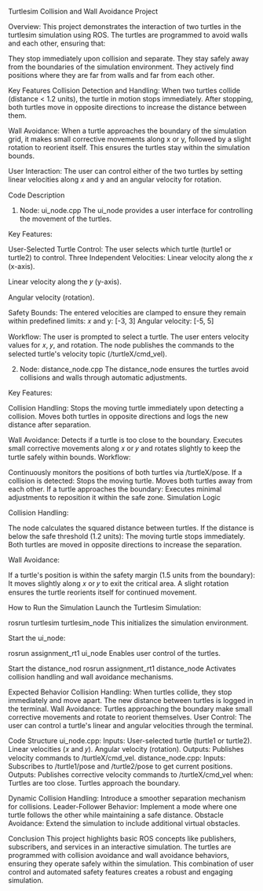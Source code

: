 Turtlesim Collision and Wall Avoidance Project

Overview: 
This project demonstrates the interaction of two turtles in the turtlesim simulation using ROS. The turtles are programmed to avoid walls and each other, ensuring that:

They stop immediately upon collision and separate.
They stay safely away from the boundaries of the simulation environment.
They actively find positions where they are far from walls and far from each other.


Key Features
Collision Detection and Handling:
When two turtles collide (distance < 1.2 units), the turtle in motion stops immediately.
After stopping, both turtles move in opposite directions to increase the distance between them.


Wall Avoidance:
When a turtle approaches the boundary of the simulation grid, it makes small corrective movements along 
x or y, followed by a slight rotation to reorient itself.
This ensures the turtles stay within the simulation bounds.

User Interaction:
The user can control either of the two turtles by setting linear velocities along 
𝑥 and y and an angular velocity for rotation.




Code Description
1. Node: ui_node.cpp
The ui_node provides a user interface for controlling the movement of the turtles.

Key Features:

User-Selected Turtle Control:
The user selects which turtle (turtle1 or turtle2) to control.
Three Independent Velocities:
Linear velocity along the 
𝑥 (x-axis).

Linear velocity along the 
𝑦 (y-axis).

Angular velocity (rotation).


Safety Bounds:
The entered velocities are clamped to ensure they remain within predefined limits:
𝑥 and y: [-3, 3]
Angular velocity: [-5, 5]

Workflow:
The user is prompted to select a turtle.
The user enters velocity values for 𝑥, 𝑦, and rotation.
The node publishes the commands to the selected turtle's velocity topic (/turtleX/cmd_vel).

2. Node: distance_node.cpp
The distance_node ensures the turtles avoid collisions and walls through automatic adjustments.

Key Features:

Collision Handling:
Stops the moving turtle immediately upon detecting a collision.
Moves both turtles in opposite directions and logs the new distance after separation.

Wall Avoidance:
Detects if a turtle is too close to the boundary.
Executes small corrective movements along 
𝑥 or 𝑦 and rotates slightly to keep the turtle safely within bounds.
Workflow:

Continuously monitors the positions of both turtles via /turtleX/pose.
If a collision is detected:
Stops the moving turtle.
Moves both turtles away from each other.
If a turtle approaches the boundary:
Executes minimal adjustments to reposition it within the safe zone.
Simulation Logic

Collision Handling:

The node calculates the squared distance between turtles.
If the distance is below the safe threshold (1.2 units):
The moving turtle stops immediately.
Both turtles are moved in opposite directions to increase the separation.

Wall Avoidance:

If a turtle's position is within the safety margin (1.5 units from the boundary):
It moves slightly along 𝑥 or 𝑦 to exit the critical area.
A slight rotation ensures the turtle reorients itself for continued movement.




How to Run the Simulation
Launch the Turtlesim Simulation:

rosrun turtlesim turtlesim_node
This initializes the simulation environment.

Start the ui_node:

rosrun assignment_rt1 ui_node
Enables user control of the turtles.

Start the distance_nod
rosrun assignment_rt1 distance_node
Activates collision handling and wall avoidance mechanisms.

Expected Behavior
Collision Handling:
When turtles collide, they stop immediately and move apart.
The new distance between turtles is logged in the terminal.
Wall Avoidance:
Turtles approaching the boundary make small corrective movements and rotate to reorient themselves.
User Control:
The user can control a turtle's linear and angular velocities through the terminal.

Code Structure
ui_node.cpp:
Inputs:
User-selected turtle (turtle1 or turtle2).
Linear velocities (𝑥 and 𝑦).
Angular velocity (rotation).
Outputs:
Publishes velocity commands to /turtleX/cmd_vel.
distance_node.cpp:
Inputs:
Subscribes to /turtle1/pose and /turtle2/pose to get current positions.
Outputs:
Publishes corrective velocity commands to /turtleX/cmd_vel when:
Turtles are too close.
Turtles approach the boundary.

Dynamic Collision Handling:
Introduce a smoother separation mechanism for collisions.
Leader-Follower Behavior:
Implement a mode where one turtle follows the other while maintaining a safe distance.
Obstacle Avoidance:
Extend the simulation to include additional virtual obstacles.

Conclusion
This project highlights basic ROS concepts like publishers, subscribers, and services in an interactive simulation. The turtles are programmed with collision avoidance and wall avoidance behaviors, ensuring they operate safely within the simulation. This combination of user control and automated safety features creates a robust and engaging simulation.
